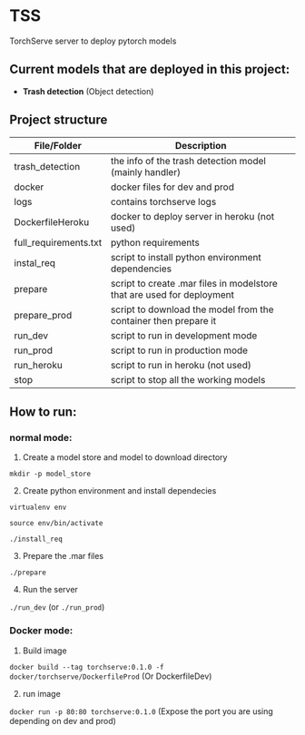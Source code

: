 # TSS
TorchServe server to deploy pytorch models

## Current models that are deployed in this project:

- **Trash detection** (Object detection)

## Project structure

| File/Folder      | Description |
| ----------- | ----------- |
| trash_detection      | the info of the trash detection model (mainly handler)       |
| docker   | docker files for dev and prod        |
| logs   | contains torchserve logs        |
| DockerfileHeroku   | docker to deploy server in heroku (not used)        |
| full_requirements.txt   | python requirements        |
| instal_req   | script to install python environment dependencies        |
| prepare   | script to create .mar files in modelstore that are used for deployment        |
| prepare_prod   | script to download the model from the container then prepare it  |
| run_dev   | script to run in development mode        |
| run_prod   | script to run in production mode        |
| run_heroku   | script to run in heroku (not used)    |
| stop   | script to stop all the working models    |

## How to run:
### normal mode:

1. Create a model store and model to download directory

`mkdir -p model_store`

2. Create python environment and install dependecies

`virtualenv env`

`source env/bin/activate`

`./install_req`

3. Prepare the .mar files

`./prepare`

4. Run the server

`./run_dev` (or `./run_prod`)

### Docker mode:

1. Build image

`docker build --tag torchserve:0.1.0 -f docker/torchserve/DockerfileProd` (Or DockerfileDev)

2. run image

`docker run -p 80:80 torchserve:0.1.0` (Expose the port you are using depending on dev and prod)

